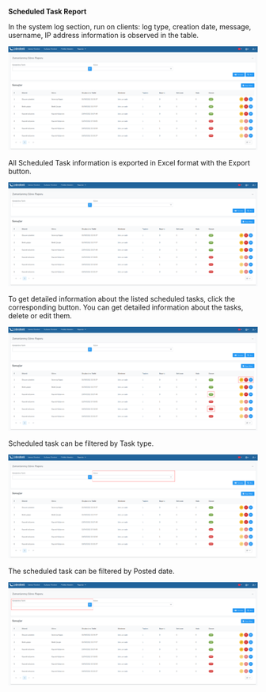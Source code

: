 **Scheduled Task Report**

In the system log section, run on clients: log type, creation date, message, username,
IP address information is observed in the table.

[![Zamanlanmış Görev Raporu](../images/scheduledTaskReport/report.png)](../images/scheduledTaskReport/report.png)


All Scheduled Task information is exported in Excel format with the Export button.

[![Zamanlanmış Görev Raporu](../images/scheduledTaskReport/report.png)](../images/scheduledTaskReport/report.png)


To get detailed information about the listed scheduled tasks, click the corresponding button.
You can get detailed information about the tasks, delete or edit them.

[![Zamanlanmış Görev Raporu](../images/scheduledTaskReport/reportDetail.png)](../images/scheduledTaskReport/reportDetail.png)


Scheduled task can be filtered by Task type.

[![Zamanlanmış Görev Raporu](../images/scheduledTaskReport/reportTask.png)](../images/scheduledTaskReport/reportTask.png)


The scheduled task can be filtered by Posted date.
 
[![Zamanlanmış Görev Raporu](../images/scheduledTaskReport/reportTime.png)](../images/scheduledTaskReport/reportTime.png)





<link href=/lider3.0/assets/style.css rel=stylesheet></link>
